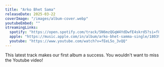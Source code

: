 ```yaml
---
title: "Arko Bhet Sama"
releaseDate: 2025-03-22
coverImage: "/images/album-cover.webp"
youtubeEmbed: ""
streamingLinks:
  spotify: "https://open.spotify.com/track/5N6mzQGqW4YdDwfE4skrd5?si=f873d983e4594a05"
  apple: "https://music.apple.com/in/album/arko-bhet-samma-single/1803923891"
  youtube: "https://www.youtube.com/watch?v=fEeL5o_3vQQ"
---
```


This latest track makes our first album a success. You wouldn't want to miss the Youtube video!